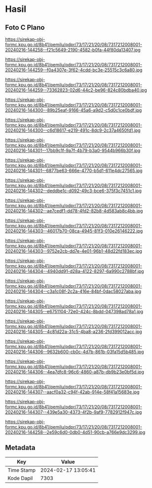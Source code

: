 # Hasil

## Foto C Plano

https://sirekap-obj-formc.kpu.go.id/8b41/pemilu/pdpr/73/17/21/20/08/7317212008001-20240216-144258--f21c5649-2190-4582-b0fa-44f80da13407.jpg

https://sirekap-obj-formc.kpu.go.id/8b41/pemilu/pdpr/73/17/21/20/08/7317212008001-20240216-144259--f0a4307e-3f62-4cdd-bc3e-25515c3c6a80.jpg

https://sirekap-obj-formc.kpu.go.id/8b41/pemilu/pdpr/73/17/21/20/08/7317212008001-20240216-144259--73362823-02d6-44c2-be96-824c80bdba40.jpg

https://sirekap-obj-formc.kpu.go.id/8b41/pemilu/pdpr/73/17/21/20/08/7317212008001-20240216-144300--89b25eaf-9166-45a6-a9d2-c5d0c1ce0bdf.jpg

https://sirekap-obj-formc.kpu.go.id/8b41/pemilu/pdpr/73/17/21/20/08/7317212008001-20240216-144300--c6d18617-e219-491c-8dc9-2c37a4650fd1.jpg

https://sirekap-obj-formc.kpu.go.id/8b41/pemilu/pdpr/73/17/21/20/08/7317212008001-20240216-144301--17bb9c1f-9a7f-4b79-b3a0-9544b966b30f.jpg

https://sirekap-obj-formc.kpu.go.id/8b41/pemilu/pdpr/73/17/21/20/08/7317212008001-20240216-144301--6877be63-666e-4770-b5d1-611e4dc27565.jpg

https://sirekap-obj-formc.kpu.go.id/8b41/pemilu/pdpr/73/17/21/20/08/7317212008001-20240216-144302--deddbe1c-d092-49c3-bce6-375f3c7451c1.jpg

https://sirekap-obj-formc.kpu.go.id/8b41/pemilu/pdpr/73/17/21/20/08/7317212008001-20240216-144302--ae7cedf1-dd78-4fd2-82b8-4d583ab8c4bb.jpg

https://sirekap-obj-formc.kpu.go.id/8b41/pemilu/pdpr/73/17/21/20/08/7317212008001-20240216-144303--46017b70-08ca-4945-81f3-010e26146222.jpg

https://sirekap-obj-formc.kpu.go.id/8b41/pemilu/pdpr/73/17/21/20/08/7317212008001-20240216-144303--9752e2cb-dd7e-4e01-96b1-48d22fd183ec.jpg

https://sirekap-obj-formc.kpu.go.id/8b41/pemilu/pdpr/73/17/21/20/08/7317212008001-20240216-144304--4940dd91-d28a-4122-8297-6a990c2788bf.jpg

https://sirekap-obj-formc.kpu.go.id/8b41/pemilu/pdpr/73/17/21/20/08/7317212008001-20240216-144304--c3a1c08f-2c2a-416e-84bf-0dac58027aba.jpg

https://sirekap-obj-formc.kpu.go.id/8b41/pemilu/pdpr/73/17/21/20/08/7317212008001-20240216-144305--e6751104-72e0-424c-8bdd-047398ad78a1.jpg

https://sirekap-obj-formc.kpu.go.id/8b41/pemilu/pdpr/73/17/21/20/08/7317212008001-20240216-144305--4c81d22a-31c5-4ba8-a236-2fd399012acc.jpg

https://sirekap-obj-formc.kpu.go.id/8b41/pemilu/pdpr/73/17/21/20/08/7317212008001-20240216-144306--9632b600-cb0c-4d7b-861b-03fa15d5b485.jpg

https://sirekap-obj-formc.kpu.go.id/8b41/pemilu/pdpr/73/17/21/20/08/7317212008001-20240216-144306--4ea7dfc8-96c6-4860-a87b-db9b23e0bf5d.jpg

https://sirekap-obj-formc.kpu.go.id/8b41/pemilu/pdpr/73/17/21/20/08/7317212008001-20240216-144307--aacf0a32-c94f-42ab-914e-58f41a15683e.jpg

https://sirekap-obj-formc.kpu.go.id/8b41/pemilu/pdpr/73/17/21/20/08/7317212008001-20240216-144307--439e5a30-4373-4f2b-9af9-7782912f947c.jpg

https://sirekap-obj-formc.kpu.go.id/8b41/pemilu/pdpr/73/17/21/20/08/7317212008001-20240216-144258--2e59c6d0-0db0-4d51-90cb-a766e9dc3299.jpg


## Metadata

| Key        | Value               |
| ---------- | ------------------- |
| Time Stamp | 2024-02-17 13:05:41 |
| Kode Dapil | 7303                |



